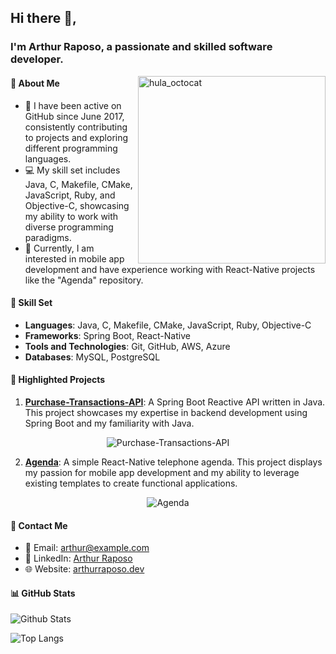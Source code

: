 ## Hi there 👋,
  
### I'm Arthur Raposo, a passionate and skilled software developer.

<img align="right" src="https://octodex.github.com/images/hula_loop_octodex02.gif" alt="hula_octocat" width='300' height="300"/>

#### 🧐 About Me

- 🚀 I have been active on GitHub since June 2017, consistently contributing to projects and exploring different programming languages.
- 💻 My skill set includes Java, C, Makefile, CMake, JavaScript, Ruby, and Objective-C, showcasing my ability to work with diverse programming paradigms.
- 🌱 Currently, I am interested in mobile app development and have experience working with React-Native projects like the "Agenda" repository.
  
#### 💼 Skill Set
  
- **Languages**: Java, C, Makefile, CMake, JavaScript, Ruby, Objective-C
- **Frameworks**: Spring Boot, React-Native
- **Tools and Technologies**: Git, GitHub, AWS, Azure
- **Databases**: MySQL, PostgreSQL
  
#### 🌟 Highlighted Projects

1. [**Purchase-Transactions-API**](https://github.com/kaireaver/Purchase-Transactions-API): A Spring Boot Reactive API written in Java. This project showcases my expertise in backend development using Spring Boot and my familiarity with Java.

<p align="center">
<img src="https://github-readme-stats.vercel.app/api/pin/?username=kaireaver&repo=Purchase-Transactions-API" alt="Purchase-Transactions-API">
</p>

2. [**Agenda**](https://github.com/kaireaver/Agenda): A simple React-Native telephone agenda. This project displays my passion for mobile app development and my ability to leverage existing templates to create functional applications.

<p align="center">
<img src="https://github-readme-stats.vercel.app/api/pin/?username=kaireaver&repo=Agenda" alt="Agenda">
</p>
  
#### 💬 Contact Me

- 📧 Email: [arthur@example.com](mailto:arthur@example.com)
- 💼 LinkedIn: [Arthur Raposo](https://linkedin.com/in/arthurraposo)
- 🌐 Website: [arthurraposo.dev](https://arthurraposo.dev)
  
#### 📊 GitHub Stats

![Github Stats](https://github-readme-stats.vercel.app/api?username=kaireaver&show_icons=true&count_private=true)

![Top Langs](https://github-readme-stats.vercel.app/api/top-langs/?username=kaireaver&layout=compact)
